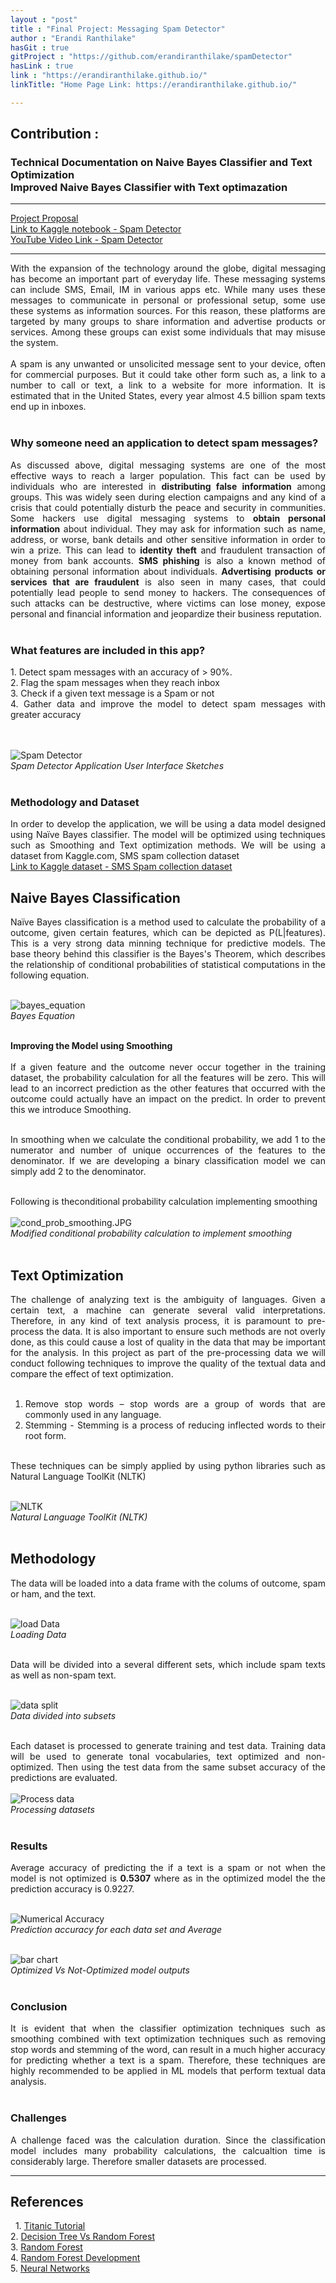 ```yaml
---
layout : "post"
title : "Final Project: Messaging Spam Detector"
author : "Erandi Ranthilake"
hasGit : true
gitProject : "https://github.com/erandiranthilake/spamDetector"
hasLink : true
link : "https://erandiranthilake.github.io/"
linkTitle: "Home Page Link: https://erandiranthilake.github.io/"

---
```

<h2>Contribution :</h2>
<h3>Technical Documentation on Naive Bayes Classifier and Text Optimization<br>
Improved Naive Bayes Classifier with Text optimazation</h3>
<hr>

<a href="https://raw.githubusercontent.com/erandiranthilake/erandiranthilake.github.io/gh-pages/images/Project_proposal.pdf">Project Proposal</a><br>
<a href="https://www.kaggle.com/erandiranthilake/spam-detector-naive-bayes">Link to Kaggle notebook - Spam Detector</a><br>
<a href="https://youtu.be/ZMgtnWgzte4">YouTube Video Link - Spam Detector</a><br>

<hr>
<div style="text-align: justify"> 
With the expansion of the technology around the globe, digital messaging has become an important part of everyday life. These messaging systems can include SMS, Email, IM in various apps etc. While many uses these messages to communicate in personal or professional setup, some use these systems as information sources. For this reason, these platforms are targeted by many groups to share information and advertise products or services. Among these groups can exist some individuals that may misuse the
system.<br><br>
A spam is any unwanted or unsolicited message sent to your device, often for commercial purposes. But it could take other form such as, a link to a number to call or text, a link to a website for more information. It is estimated that in the United States, every year almost 4.5 billion spam texts end up in inboxes.<br><br>

<h3>Why someone need an application to detect spam messages?</h3>
As discussed above, digital messaging systems are one of the most effective ways to reach a larger population. This fact can be used by individuals who are interested in <b>distributing false information</b> among groups. This was widely seen during election campaigns and any kind of a crisis that could potentially disturb the peace and security in communities. Some hackers use digital messaging systems to <b>obtain personal information</b> about individual. They may ask for information such as name, address, or
worse, bank details and other sensitive information in order to win a prize. This can lead to <b>identity theft</b> and fraudulent transaction of money from bank accounts. <b>SMS phishing</b> is also a known method of obtaining personal information about individuals. <b>Advertising products or services that are fraudulent</b> is also seen in many cases, that could potentially lead people to send money to hackers. The consequences of such attacks can be destructive, where victims can lose money, expose personal and financial information and jeopardize their business reputation.<br><br>

<h3>What features are included in this app?</h3>
1. Detect spam messages with an accuracy of > 90%.<br>
2. Flag the spam messages when they reach inbox<br>
3. Check if a given text message is a Spam or not<br>
4. Gather data and improve the model to detect spam messages with greater accuracy<br>
<br><br>


<img src="https://raw.githubusercontent.com/erandiranthilake/erandiranthilake.github.io/gh-pages/images/spam_ss.png" alt="Spam Detector"><br>
<i> Spam Detector Application User Interface Sketches</i>
<br><br>

<h3>Methodology and Dataset</h3>
In order to develop the application, we will be using a data model designed using Naïve Bayes classifier. The model will be optimized using techniques such as Smoothing and Text optimization methods. We will be using a dataset from Kaggle.com, SMS spam collection dataset<br>
<a href="https://www.kaggle.com/uciml/sms-spam-collection-dataset">Link to Kaggle dataset - SMS Spam collection dataset</a><br>

<h2>Naive Bayes Classification</h2>
Naïve Bayes classification is a method used to calculate the probability of a outcome, given certain features, which can be depicted as P(L|features).  This is a very strong data minning technique for predictive models. The base theory behind this classifier is the Bayes's Theorem, which describes the relationship of conditional probabilities of statistical computations in the following equation.<br><br>

<img src="https://raw.githubusercontent.com/erandiranthilake/erandiranthilake.github.io/gh-pages/images/bayes_equation.JPG" alt="bayes_equation"><br>
<i>Bayes Equation</i>
<br><br>

<b>Improving the Model using Smoothing</b><br><br>
If a given feature and the outcome never occur together in the training dataset, the probability calculation for all the features will be zero. This will lead to an incorrect prediction as the other features that occurred with the outcome could actually have an impact on the predict. In order to prevent this we introduce Smoothing. <br><br>

In smoothing when we calculate the conditional probability, we add 1 to the numerator and number of unique occurrences of the features to the denominator. If we are developing a binary classification model we can simply add 2 to the denominator.<br><br>

Following is theconditional probability calculation implementing smoothing<br><br>
<img src="https://raw.githubusercontent.com/erandiranthilake/erandiranthilake.github.io/gh-pages/images/cond_prob_smoothing.JPG" alt="cond_prob_smoothing.JPG"><br>
<i> Modified conditional probability calculation to implement smoothing</i>
<br><br>

<h2>Text Optimization</h2>
The challenge of analyzing text is the ambiguity of languages. Given a certain text, a machine can generate several valid interpretations. Therefore, in any kind of text analysis process, it is paramount to pre-process the data. It is also important to ensure such methods are not overly done, as this could cause a lost of quality in the data that may be important for the analysis. In this project as part of the pre-processing data we will conduct following techniques to improve the quality of the textual data and compare the effect of text optimization.<br><br>

1. Remove stop words – stop words are a group of words that are commonly used in any language.<br>
2. Stemming - Stemming is a process of reducing inflected words to their root form.<br><br>

These techniques can be simply applied by using python libraries such as Natural Language ToolKit (NLTK)<br><br>

<img src="https://raw.githubusercontent.com/erandiranthilake/erandiranthilake.github.io/gh-pages/images/nltk.JPG" alt="NLTK"><br>
<i> Natural Language ToolKit (NLTK)</i>
<br><br>

<h2>Methodology</h2>

The data will be loaded into a data frame with the colums of outcome, spam or ham, and the text.<br><br>

<img src="https://raw.githubusercontent.com/erandiranthilake/erandiranthilake.github.io/gh-pages/images/spam_data.JPG" alt="load Data"><br>
<i> Loading Data</i>
<br><br>

Data will be divided into a several different sets, which include spam texts as well as non-spam text.<br><br>

<img src="https://raw.githubusercontent.com/erandiranthilake/erandiranthilake.github.io/gh-pages/images/spam_datasplit.JPG" alt="data split"><br>
<i> Data divided into subsets</i>
<br><br>

Each dataset is processed to generate training and test data. Training data will be used to generate tonal vocabularies, text optimized and non-optimized. Then using the test data from the same subset accuracy of the predictions are evaluated.<br><br>
<img src="https://raw.githubusercontent.com/erandiranthilake/erandiranthilake.github.io/gh-pages/images/spam_model.JPG" alt="Process data"><br>
<i> Processing datasets</i>
<br><br>

<h3>Results</h3>

Average accuracy of predicting the if a text is a spam or not when the model is not optimized is <b>0.5307</b> where as in the optimized model the the prediction accuracy is 0.9227.<br><br>

<img src="https://raw.githubusercontent.com/erandiranthilake/erandiranthilake.github.io/gh-pages/images/spam_accuracy.JPG" alt="Numerical Accuracy"><br>
<i> Prediction accuracy for each data set and Average</i>
<br><br>

<img src="https://raw.githubusercontent.com/erandiranthilake/erandiranthilake.github.io/gh-pages/images/bar_chart.JPG" alt="bar chart"><br>
<i> Optimized Vs Not-Optimized model outputs</i>
<br><br>

<h3>Conclusion</h3>

It is evident that when the classifier optimization techniques such as smoothing combined with text optimization techniques such as removing stop words and stemming of the word, can result in a much higher accuracy for predicting whether a text is a spam. Therefore, these techniques are highly recommended to be applied in ML models that perform textual data analysis.
<br><br>


<h3>Challenges </h3>
A challenge faced was the calculation duration. Since the classification model includes many probability calculations, the calcualtion time is considerably large. Therefore smaller datasets are processed.


<hr>

<h2>References</h2> 
1. <a href="https://www.kaggle.com/alexisbcook/titanic-tutorial">Titanic Tutorial</a><br>
2. <a href="https://www.analyticsvidhya.com/blog/2020/05/decision-tree-vs-random-forest-algorithm/">Decision Tree Vs Random Forest</a><br>
3. <a href="https://towardsdatascience.com/from-a-single-decision-tree-to-a-random-forest-b9523be65147">Random Forest</a><br>
4. <a href="https://www.youtube.com/watch?v=nxFG5xdpDto&ab_channel=KrishNaik">Random Forest Development</a><br>
5. <a href="https://en.wikipedia.org/wiki/Artificial_neural_network">Neural Networks</a><br><br>

</div>


